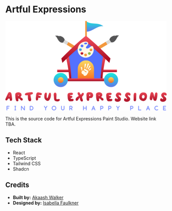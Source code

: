 # Artful Expressions

![Artful Expressions Logo](https://raw.githubusercontent.com/Akaash-Walker/artful_expressions/refs/heads/main/public/FullLogo_Transparent_NoBuffer.png)

This is the source code for Artful Expressions Paint Studio. Website link TBA.

## Tech Stack
- React
- TypeScript
- Tailwind CSS
- Shadcn

## Credits
- **Built by:** [Akaash Walker](https://www.linkedin.com/in/akaash-walker-1a82821a0)
- **Designed by:** [Isabella Faulkner](https://www.linkedin.com/in/isabellafaulkner)